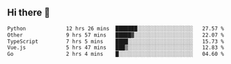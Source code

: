 ## Hi there 👋

<!--START_SECTION:waka-->

```txt
Python             12 hrs 26 mins  ███████░░░░░░░░░░░░░░░░░░   27.57 %
Other              9 hrs 57 mins   █████▓░░░░░░░░░░░░░░░░░░░   22.07 %
TypeScript         7 hrs 5 mins    ████░░░░░░░░░░░░░░░░░░░░░   15.73 %
Vue.js             5 hrs 47 mins   ███▒░░░░░░░░░░░░░░░░░░░░░   12.83 %
Go                 2 hrs 4 mins    █░░░░░░░░░░░░░░░░░░░░░░░░   04.60 %
```

<!--END_SECTION:waka-->
